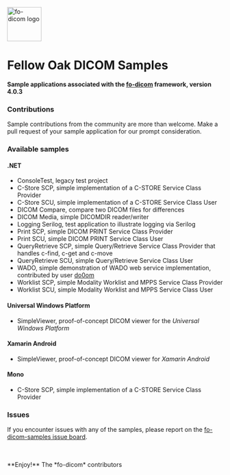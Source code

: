 <img src="https://lh3.googleusercontent.com/-Fq3nigRUo7U/VfaIPuJMjfI/AAAAAAAAALo/7oaLrrTBhnw/s1600/Fellow%2BOak%2BSquare%2BTransp.png" alt="fo-dicom logo" height="80" />

# Fellow Oak DICOM Samples
**Sample applications associated with the [fo-dicom](https://github.com/fo-dicom/fo-dicom) framework, version 4.0.3**

### Contributions
Sample contributions from the community are more than welcome. Make a pull request of your sample application for our prompt consideration.

### Available samples
#### .NET
* ConsoleTest, legacy test project
* C-Store SCP, simple implementation of a C-STORE Service Class Provider
* C-Store SCU, simple implementation of a C-STORE Service Class User
* DICOM Compare, compare two DICOM files for differences
* DICOM Media, simple DICOMDIR reader/writer
* Logging Serilog, test application to illustrate logging via Serilog
* Print SCP, simple DICOM PRINT Service Class Provider
* Print SCU, simple DICOM PRINT Service Class User
* QueryRetrieve SCP, simple Query/Retrieve Service Class Provider that handles c-find, c-get and c-move
* QueryRetrieve SCU, simple Query/Retrieve Service Class User
* WADO, simple demonstration of WADO web service implementation, contributed by user [do0om](https://github.com/do0om)
* Worklist SCP, simple Modality Worklist and MPPS Service Class Provider
* Worklist SCU, simple Modality Worklist and MPPS Service Class User

#### Universal Windows Platform
* SimpleViewer, proof-of-concept DICOM viewer for the _Universal Windows Platform_

#### Xamarin Android
* SimpleViewer, proof-of-concept DICOM viewer for _Xamarin Android_

#### Mono
* C-Store SCP, simple implementation of a C-STORE Service Class Provider

### Issues
If you encounter issues with any of the samples, please report on the [fo-dicom-samples issue board](https://github.com/fo-dicom/fo-dicom-samples/issues).

<br />
<br />
**Enjoy!**  
The *fo-dicom* contributors
